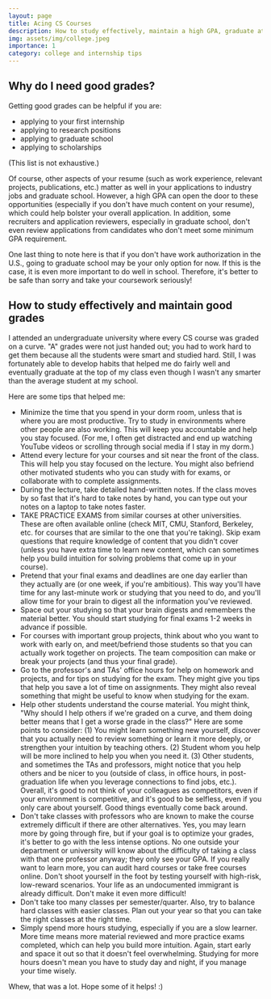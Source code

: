 ```yaml
---
layout: page
title: Acing CS Courses
description: How to study effectively, maintain a high GPA, graduate at the top of your class
img: assets/img/college.jpeg
importance: 1
category: college and internship tips
---
```


## Why do I need good grades?

Getting good grades can be helpful if you are:
* applying to your first internship
* applying to research positions
* applying to graduate school
* applying to scholarships

(This list is not exhaustive.)

Of course, other aspects of your resume (such as work experience, relevant projects, publications, etc.) matter as well in your applications to industry jobs and graduate school. However, a high GPA can open the door to these opportunities (especially if you don't have much content on your resume), which could help bolster your overall application. In addition, some recruiters and application reviewers, especially in graduate school, don't even review applications from candidates who don't meet some minimum GPA requirement.

One last thing to note here is that if you don't have work authorization in the U.S., going to graduate school may be your only option for now. If this is the case, it is even more important to do well in school. Therefore, it's better to be safe than sorry and take your coursework seriously!

## How to study effectively and maintain good grades

I attended an undergraduate university where every CS course was graded on a curve. "A" grades were not just handed out; you had to work hard to get them because all the students were smart and studied hard. Still, I was fortunately able to develop habits that helped me do fairly well and eventually graduate at the top of my class even though I wasn't any smarter than the average student at my school.

Here are some tips that helped me:
* Minimize the time that you spend in your dorm room, unless that is where you are most productive. Try to study in environments where other people are also working. This will keep you accountable and help you stay focused. (For me, I often get distracted and end up watching YouTube videos or scrolling through social media if I stay in my dorm.)
* Attend every lecture for your courses and sit near the front of the class. This will help you stay focused on the lecture. You might also befriend other motivated students who you can study with for exams, or collaborate with to complete assignments.
* During the lecture, take detailed hand-written notes. If the class moves by so fast that it's hard to take notes by hand, you can type out your notes on a laptop to take notes faster.
* TAKE PRACTICE EXAMS from similar courses at other universities. These are often available online (check MIT, CMU, Stanford, Berkeley, etc. for courses that are similar to the one that you're taking). Skip exam questions that require knowledge of content that you didn't cover (unless you have extra time to learn new content, which can sometimes help you build intuition for solving problems that come up in your course).
* Pretend that your final exams and deadlines are one day earlier than they actually are (or one week, if you're ambitious). This way you'll have time for any last-minute work or studying that you need to do, and you'll allow time for your brain to digest all the information you've reviewed.
* Space out your studying so that your brain digests and remembers the material better. You should start studying for final exams 1-2 weeks in advance if possible.
* For courses with important group projects, think about who you want to work with early on, and meet/befriend those students so that you can actually work together on projects. The team composition can make or break your projects (and thus your final grade).
* Go to the professor's and TAs' office hours for help on homework and projects, and for tips on studying for the exam. They might give you tips that help you save a lot of time on assignments. They might also reveal something that might be useful to know when studying for the exam.
* Help other students understand the course material. You might think, "Why should I help others if we're graded on a curve, and them doing better means that I get a worse grade in the class?" Here are some points to consider: (1) You might learn something new yourself, discover that you actually need to review something or learn it more deeply, or strengthen your intuition by teaching others. (2) Student whom you help will be more inclined to help you when you need it. (3) Other students, and sometimes the TAs and professors, might notice that you help others and be nicer to you (outside of class, in office hours, in post-graduation life when you leverage connections to find jobs, etc.). Overall, it's good to not think of your colleagues as competitors, even if your environment is competitive, and it's good to be selfless, even if you only care about yourself. Good things eventually come back around.
* Don't take classes with professors who are known to make the course extremely difficult if there are other alternatives. Yes, you may learn more by going through fire, but if your goal is to optimize your grades, it's better to go with the less intense options. No one outside your department or university will know about the difficulty of taking a class with that one professor anyway; they only see your GPA. If you really want to learn more, you can audit hard courses or take free courses online. Don't shoot yourself in the foot by testing yourself with high-risk, low-reward scenarios. Your life as an undocumented immigrant is already difficult. Don't make it even more difficult!
* Don't take too many classes per semester/quarter. Also, try to balance hard classes with easier classes. Plan out your year so that you can take the right classes at the right time.
* Simply spend more hours studying, especially if you are a slow learner. More time means more material reviewed and more practice exams completed, which can help you build more intuition. Again, start early and space it out so that it doesn't feel overwhelming. Studying for more hours doesn't mean you have to study day and night, if you manage your time wisely.

Whew, that was a lot. Hope some of it helps! :)
